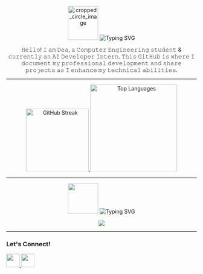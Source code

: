<p align="center"> 
  <img width="80" height="90" alt="cropped_circle_image" src="https://github.com/user-attachments/assets/e327e795-e92f-466b-bdf9-a86cd96b86ad" />
  <img src="https://readme-typing-svg.demolab.com?font=Fira+Code&pause=1000&color=FFB6C1&center=true&vCenter=true&width=435&lines=Hi+!+I'm+Dea+Xhavara+!;A+Computer+Engineering+Student+:);Welcome+to+my+GitHub!" alt="Typing SVG" />
</p>

<p align="center">
𝙷𝚎𝚕𝚕𝚘! 𝙸 𝚊𝚖 𝙳𝚎𝚊, 𝚊 𝙲𝚘𝚖𝚙𝚞𝚝𝚎𝚛 𝙴𝚗𝚐𝚒𝚗𝚎𝚎𝚛𝚒𝚗𝚐 𝚜𝚝𝚞𝚍𝚎𝚗𝚝 & 𝚌𝚞𝚛𝚛𝚎𝚗𝚝𝚕𝚢 𝚊𝚗 𝙰𝙸 𝙳𝚎𝚟𝚎𝚕𝚘𝚙𝚎𝚛 𝙸𝚗𝚝𝚎𝚛𝚗. 𝚃𝚑𝚒𝚜 𝙶𝚒𝚝𝙷𝚞𝚋 𝚒𝚜 𝚠𝚑𝚎𝚛𝚎 𝙸 𝚍𝚘𝚌𝚞𝚖𝚎𝚗𝚝 𝚖𝚢 𝚙𝚛𝚘𝚏𝚎𝚜𝚜𝚒𝚘𝚗𝚊𝚕 𝚍𝚎𝚟𝚎𝚕𝚘𝚙𝚖𝚎𝚗𝚝 𝚊𝚗𝚍 𝚜𝚑𝚊𝚛𝚎 𝚙𝚛𝚘𝚓𝚎𝚌𝚝𝚜 𝚊𝚜 𝙸 𝚎𝚗𝚑𝚊𝚗𝚌𝚎 𝚖𝚢 𝚝𝚎𝚌𝚑𝚗𝚒𝚌𝚊𝚕 𝚊𝚋𝚒𝚕𝚒𝚝𝚒𝚎𝚜.
  
</p>

---

<div align="center">
  
  <a href="https://git.io/streak-stats">
    <img src="https://git-hub-streak-stats.vercel.app?user=DeaXhavara&theme=bear&mode=weekly" height="166" alt="GitHub Streak" />
  </a>
  <img src="https://github-readme-stats.vercel.app/api/top-langs?username=DeaXhavara&layout=compact&langs_count=6&theme=bear&hide_border=false" height="230" alt="Top Languages" />

</div>

---
<p align="center">
  <img src="https://media.giphy.com/media/v1.Y2lkPTc5MGI3NjExcTBrN3ZsOGI0OTdsaG1pZ2w0am0yYzFkcWE4cnU2cHNvbWxxbzdseiZlcD12MV9zdGlja2Vyc19zZWFyY2gmY3Q9cw/fSGrpj2wJynDwgftc7/giphy.gif" height="80"/>
<img src="https://readme-typing-svg.demolab.com?font=Fira+Code&pause=1000&color=FFB6C1&center=true&vCenter=true&width=435&lines=Tech+Stack" alt="Typing SVG" />
</p>

<p align="center">
  <img src="https://skillicons.dev/icons?i=js,html,css,react,nodejs,python,tensorflow,git,cpp,java,mysql,pytorch,fastapi,vite&theme=light" />
</p>


---

### Let's Connect!

<div align="left">
  <a href="mailto:deaxhavara@gmail.com" target="_blank">
    <img src="https://img.shields.io/static/v1?message=Gmail&logo=gmail&label=deaxhavara@gmail.com&color=D14836&logoColor=white&style=for-the-badge" height="35" />
  </a>
  <a href="https://www.linkedin.com/in/deaxhavara/" target="_blank">
    <img src="https://img.shields.io/static/v1?message=LinkedIn&logo=linkedin&label=Dea%20Xhavara&color=0077B5&logoColor=white&style=for-the-badge" height="35" />
  </a>
</div>

